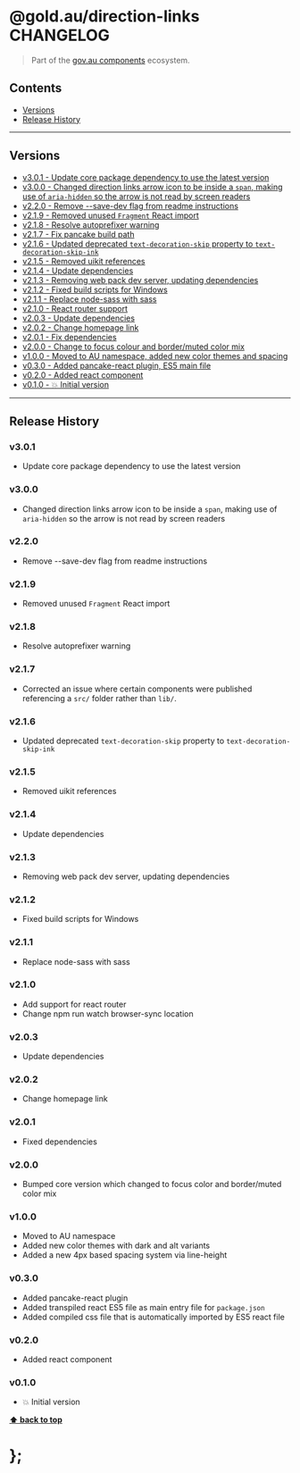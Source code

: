 @gold.au/direction-links CHANGELOG
======================

> Part of the [gov.au components](https://github.com/govau/design-system-components/) ecosystem.


## Contents

* [Versions](#install)
* [Release History](#release-history)


----------------------------------------------------------------------------------------------------------------------------------------------------------------


## Versions

* [v3.0.1 - Update core package dependency to use the latest version](#v301)
* [v3.0.0 - Changed direction links arrow icon to be inside a `span`, making use of `aria-hidden` so the arrow is not read by screen readers](#v300)
* [v2.2.0 - Remove --save-dev flag from readme instructions](#v220)
* [v2.1.9 - Removed unused `Fragment` React import](#v219)
* [v2.1.8 - Resolve autoprefixer warning](#v218)
* [v2.1.7 - Fix pancake build path](#v217)
* [v2.1.6 - Updated deprecated `text-decoration-skip` property to `text-decoration-skip-ink`](#v216)
* [v2.1.5 - Removed uikit references](#v215)
* [v2.1.4 - Update dependencies](#v214)
* [v2.1.3 - Removing web pack dev server, updating dependencies](#v213)
* [v2.1.2 - Fixed build scripts for Windows](#v212)
* [v2.1.1 - Replace node-sass with sass](#v211)
* [v2.1.0 - React router support](#v210)
* [v2.0.3 - Update dependencies](#v203)
* [v2.0.2 - Change homepage link](#v202)
* [v2.0.1 - Fix dependencies](#v201)
* [v2.0.0 - Change to focus colour and border/muted color mix](#v200)
* [v1.0.0 - Moved to AU namespace, added new color themes and spacing](#v100)
* [v0.3.0 - Added pancake-react plugin, ES5 main file](#v030)
* [v0.2.0 - Added react component](#v020)
* [v0.1.0 - 💥 Initial version](#v010)


----------------------------------------------------------------------------------------------------------------------------------------------------------------


## Release History

### v3.0.1

- Update core package dependency to use the latest version


### v3.0.0 

- Changed direction links arrow icon to be inside a `span`, making use of `aria-hidden` so the arrow is not read by screen readers

### v2.2.0

- Remove --save-dev flag from readme instructions


### v2.1.9

- Removed unused `Fragment` React import


### v2.1.8

- Resolve autoprefixer warning


### v2.1.7

- Corrected an issue where certain components were published referencing a `src/` folder rather than `lib/`.


### v2.1.6

- Updated deprecated `text-decoration-skip` property to `text-decoration-skip-ink`


### v2.1.5

- Removed uikit references


### v2.1.4

- Update dependencies


### v2.1.3

- Removing web pack dev server, updating dependencies


### v2.1.2

- Fixed build scripts for Windows


### v2.1.1

- Replace node-sass with sass


### v2.1.0

- Add support for react router
- Change npm run watch browser-sync location


### v2.0.3

- Update dependencies


### v2.0.2

- Change homepage link


### v2.0.1

- Fixed dependencies


### v2.0.0

- Bumped core version which changed to focus color and border/muted color mix


### v1.0.0

- Moved to AU namespace
- Added new color themes with dark and alt variants
- Added a new 4px based spacing system via line-height


### v0.3.0

- Added pancake-react plugin
- Added transpiled react ES5 file as main entry file for `package.json`
- Added compiled css file that is automatically imported by ES5 react file


### v0.2.0

- Added react component


### v0.1.0

- 💥 Initial version


**[⬆ back to top](#contents)**


# };
